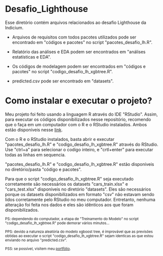 # Desafio_Lighthouse
Esse diretório contém arquivos relacionados ao desafio Lighthouse da Indicium.

- Arquivos de requisitos com todos pacotes utilizados pode ser encontrado em "códigos e pacotes" no script "pacotes_desafio_lh.R".

- Relatório das análises e EDA podem ser encontrados em "análises estatísticas e EDA".

- Os códigos de modelagem podem ser encontrados em "códigos e pacotes" no script "codigo_desafio_lh_xgbtree.R".

- predicted.csv pode ser encontrado em "datasets".

# Como instalar e executar o projeto?
Meu projeto foi feito usando a linguagem R através do IDE "RStudio". Assim, para executar os códigos disponibilizados nesse repositório, recomendo que o faça em um computador com o R e o RStudio instalados. Ambos estão disponíveis nesse [link](https://posit.co/download/rstudio-desktop/).

Com o R e o RStudio instalados, basta abrir e executar "pacotes_desafio_lh.R" e "codigo_desafio_lh_xgbtree.R" através do RStudio. Use "ctrl+a" para selecionar o codigo inteiro, e "crtl+enter" para executar todas as linhas em sequencia. 

"pacotes_desafio_lh.R" e "codigo_desafio_lh_xgbtree.R" estão disponíveis no diretório/pasta "código e pacotes".

Para que o script "codigo_desafio_lh_xgbtree.R" seja executado corretamente são necessários os datasets "cars_train.xlsx" e "cars_test.xlsx" disponíveis no diretório "datasets". Eles são necessários porque os datasets disponibilizados em formato "csv" não estavam sendo lidos corretamente pelo RStudio no meu computador. Entretanto, nenhuma alteração foi feita nos dados e eles são idênticos aos que foram disponibilizados.


<sub>PS: dependendo do computador, a etapa de "Treinamento do Modelo" no script "codigo_desafio_lh_xgbtree.R" pode demorar vários minutos...</sub>

<sub>PPS: devido a natureza aleatória do modelo xgboost tree, é improvável que as previsões obtidas ao executar o script "codigo_desafio_lh_xgbtree.R" sejam identicas as que estou enviando no arquivo "predicted.csv".</sub>

<sub>PSS: se possível, visitem meu [portfólio](https://rafaelpd.netlify.app).</sub>
